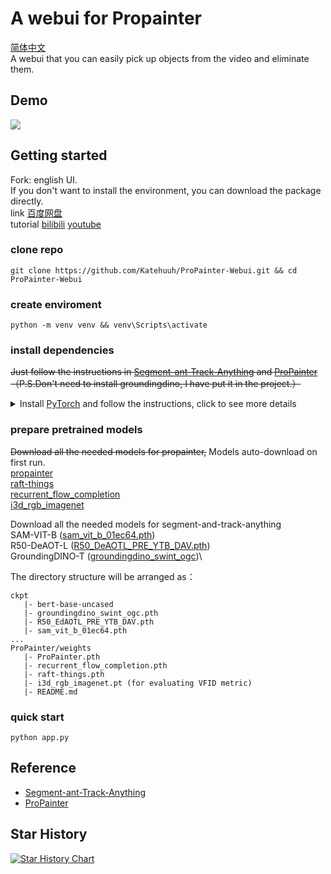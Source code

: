 # A webui for Propainter
[简体中文](./readme_zh.md)\
A webui that you can easily pick up objects from the video and eliminate them.

## Demo
![](./demo.gif)

## Getting started
Fork: english UI.\
If you don't want to install the environment, you can download the package directly.\
link [百度网盘](https://pan.baidu.com/s/1XkQhzCzTtzVfgQg5heQQrA?pwd=jo38 )\
tutorial [bilibili](https://www.bilibili.com/video/BV1NH4y1o7mS/) [youtube](https://www.youtube.com/watch?v=CcivHjbHIcQ)

### clone repo
```
git clone https://github.com/Katehuuh/ProPainter-Webui.git && cd ProPainter-Webui
```

### create enviroment
```
python -m venv venv && venv\Scripts\activate
```

### install dependencies
~~Just follow the instructions in [Segment-ant-Track-Anything](https://github.com/z-x-yang/Segment-and-Track-Anything)
 and [ProPainter](https://github.com/sczhou/ProPainter)（P.S.Don't need to install groundingdino, I have put it in the project.）~~

<details><summary>Install <a href="https://pytorch.org/get-started/locally/">PyTorch</a> and follow the instructions, click to see more details</summary><br>

```cmd
pip3 install -r ProPainter\requirements.txt
pip3 install -e ./sam
pip install -r requirements.txt

# Optional
git clone https://github.com/ClementPinard/Pytorch-Correlation-extension.git && cd Pytorch-Correlation-extension
python setup.py install
cd ..
```
</details>

### prepare pretrained models
~~Download all the needed models for propainter,~~ Models auto-download on first run. \
[propainter](https://github.com/sczhou/ProPainter/releases/download/v0.1.0/ProPainter.pth)\
[raft-things](https://github.com/sczhou/ProPainter/releases/download/v0.1.0/raft-things.pth)\
[recurrent_flow_completion](https://github.com/sczhou/ProPainter/releases/download/v0.1.0/recurrent_flow_completion.pth)\
[i3d_rgb_imagenet](https://github.com/sczhou/ProPainter/releases/download/v0.1.0/i3d_rgb_imagenet.pt)

Download all the needed models for segment-and-track-anything\
SAM-VIT-B ([sam_vit_b_01ec64.pth](https://dl.fbaipublicfiles.com/segment_anything/sam_vit_b_01ec64.pth))\
R50-DeAOT-L ([R50_DeAOTL_PRE_YTB_DAV.pth](https://drive.google.com/file/d/1QoChMkTVxdYZ_eBlZhK2acq9KMQZccPJ/view))\
GroundingDINO-T ([groundingdino_swint_ogc](https://huggingface.co/ShilongLiu/GroundingDINO/resolve/main/groundingdino_swint_ogc.pth))\

The directory structure will be arranged as：
```
ckpt
   |- bert-base-uncased
   |- groundingdino_swint_ogc.pth
   |- R50_EdAOTL_PRE_YTB_DAV.pth
   |- sam_vit_b_01ec64.pth
...
ProPainter/weights
   |- ProPainter.pth
   |- recurrent_flow_completion.pth
   |- raft-things.pth
   |- i3d_rgb_imagenet.pt (for evaluating VFID metric)
   |- README.md
```

### quick start
```
python app.py
```


## Reference
 - [Segment-ant-Track-Anything](https://github.com/z-x-yang/Segment-and-Track-Anything)
 - [ProPainter](https://github.com/sczhou/ProPainter)


## Star History
[![Star History Chart](https://api.star-history.com/svg?repos=halfzm/ProPainter-Webui&type=Date)](https://star-history.com/#halfzm/ProPainter-Webui&Date)
